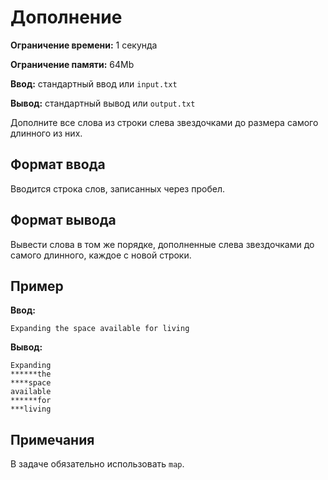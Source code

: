 # Дополнение

**Ограничение времени:** 1 секунда

**Ограничение памяти:** 64Mb

**Ввод:** стандартный ввод или `input.txt`

**Вывод:** стандартный вывод или `output.txt`

Дополните все слова из строки слева звездочками до размера самого длинного из них.

## Формат ввода

Вводится строка слов, записанных через пробел.

## Формат вывода

Вывести слова в том же порядке, дополненные слева звездочками до самого длинного, каждое с новой строки.

## Пример

**Ввод:**

```
Expanding the space available for living
```

**Вывод:**

```
Expanding
******the
****space
available
******for
***living
```

## Примечания

В задаче обязательно использовать `map`.